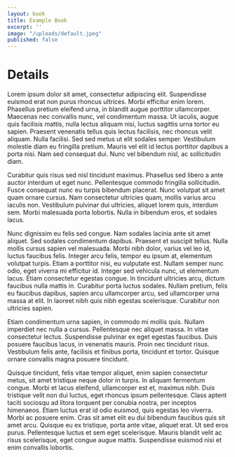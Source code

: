 ```yaml
---
layout: book
title: Example Book
excerpt: ''
image: "/uploads/default.jpeg"
published: false
---
```

# Details

Lorem ipsum dolor sit amet, consectetur adipiscing elit. Suspendisse euismod erat non purus rhoncus ultrices. Morbi efficitur enim lorem. Phasellus pretium eleifend urna, in blandit augue porttitor ullamcorper. Maecenas nec convallis nunc, vel condimentum massa. Ut iaculis, augue quis facilisis mattis, nulla lectus aliquam nisi, luctus sagittis urna tortor eu sapien. Praesent venenatis tellus quis lectus facilisis, nec rhoncus velit aliquam. Nulla facilisi. Sed sed metus ut elit sodales semper. Vestibulum molestie diam eu fringilla pretium. Mauris vel elit id lectus porttitor dapibus a porta nisi. Nam sed consequat dui. Nunc vel bibendum nisl, ac sollicitudin diam.

Curabitur quis risus sed nisl tincidunt maximus. Phasellus sed libero a ante auctor interdum ut eget nunc. Pellentesque commodo fringilla sollicitudin. Fusce consequat nunc eu turpis bibendum placerat. Nunc volutpat sit amet quam ornare cursus. Nam consectetur ultricies quam, mollis varius arcu iaculis non. Vestibulum pulvinar dui ultricies, aliquet lorem quis, interdum sem. Morbi malesuada porta lobortis. Nulla in bibendum eros, et sodales lacus.

Nunc dignissim eu felis sed congue. Nam sodales lacinia ante sit amet aliquet. Sed sodales condimentum dapibus. Praesent et suscipit tellus. Nulla mollis cursus sapien vel malesuada. Morbi nibh dolor, varius vel leo id, luctus faucibus felis. Integer arcu felis, tempor eu ipsum at, elementum volutpat turpis. Etiam a porttitor nisi, eu vulputate est. Nullam semper nunc odio, eget viverra mi efficitur id. Integer sed vehicula nunc, ut elementum lacus. Etiam consectetur egestas congue. In tincidunt ultricies arcu, dictum faucibus nulla mattis in. Curabitur porta luctus sodales. Nullam pretium, felis eu faucibus dapibus, sapien arcu ullamcorper arcu, sed ullamcorper urna massa at elit. In laoreet nibh quis nibh egestas scelerisque. Curabitur non ultricies sapien.

Etiam condimentum urna sapien, in commodo mi mollis quis. Nullam imperdiet nec nulla a cursus. Pellentesque nec aliquet massa. In vitae consectetur lectus. Suspendisse pulvinar ex eget egestas faucibus. Duis posuere faucibus lacus, in venenatis mauris. Proin nec tincidunt risus. Vestibulum felis ante, facilisis et finibus porta, tincidunt et tortor. Quisque ornare convallis magna posuere tincidunt.

Quisque tincidunt, felis vitae tempor aliquet, enim sapien consectetur metus, sit amet tristique neque dolor in turpis. In aliquam fermentum congue. Morbi et lacus eleifend, ullamcorper est et, maximus nibh. Duis tristique velit non dui luctus, eget rhoncus ipsum pellentesque. Class aptent taciti sociosqu ad litora torquent per conubia nostra, per inceptos himenaeos. Etiam luctus erat id odio euismod, quis egestas leo viverra. Morbi ac posuere enim. Cras sit amet elit eu dui bibendum faucibus quis sit amet arcu. Quisque eu ex tristique, porta ante vitae, aliquet erat. Ut sed eros purus. Pellentesque luctus et sem eget scelerisque. Mauris blandit velit ac risus scelerisque, eget congue augue mattis. Suspendisse euismod nisi et enim convallis lobortis.

